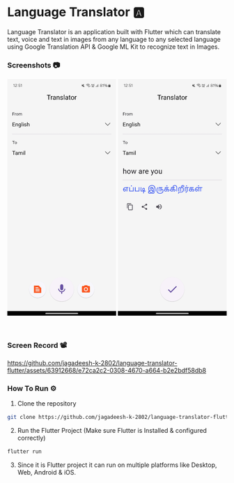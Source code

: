 # Language Translator 🅰️

Language Translator is an application built with Flutter which can translate text, voice and text in images from any language to any selected language using Google Translation API & Google ML Kit to recognize text in Images.

### Screenshots 📷

[<img src="./screenshots/home.jpg" width="250"/>](/screenshots/home.jpg)
[<img src="./screenshots/result.jpg" width="250"/>](/screenshots/result.jpg)

<br />

### Screen Record 📽️

https://github.com/jagadeesh-k-2802/language-translator-flutter/assets/63912668/e72ca2c2-0308-4670-a664-b2e2bdf58db8


### How To Run ⚙️

1. Clone the repository
```bash
git clone https://github.com/jagadeesh-k-2802/language-translator-flutter.git
```

2. Run the Flutter Project (Make sure Flutter is Installed & configured correctly)
```bash
flutter run
```

3. Since it is Flutter project it can run on multiple platforms like Desktop, Web, Android & iOS.
